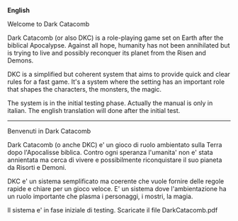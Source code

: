 **English**

Welcome to Dark Catacomb

Dark Catacomb (or also DKC) is a role-playing game set on Earth after the biblical Apocalypse.
Against all hope, humanity has not been annihilated but is trying to live and possibly reconquer its planet from the Risen and Demons.

DKC is a simplified but coherent system that aims to provide quick and clear rules for a fast game.
It's a system where the setting has an important role that shapes the characters, the monsters, the magic.

The system is in the initial testing phase. Actually the manual is only in italian. The english translation will done after the initial test.

------------------------------------------------


Benvenuti in Dark Catacomb

Dark Catacomb (o anche DKC) e' un gioco di ruolo ambientato sulla Terra dopo l'Apocalisse biblica.
Contro ogni speranza l'umanita' non e' stata annientata ma cerca di vivere e possibilmente riconquistare il suo pianeta da Risorti e Demoni.

DKC e' un sistema semplificato ma coerente che vuole fornire delle regole rapide e chiare per un gioco veloce.
E' un sistema dove l'ambientazione ha un ruolo importante che plasma i personaggi, i mostri, la magia.

Il sistema e' in fase iniziale di testing. Scaricate il file DarkCatacomb.pdf
